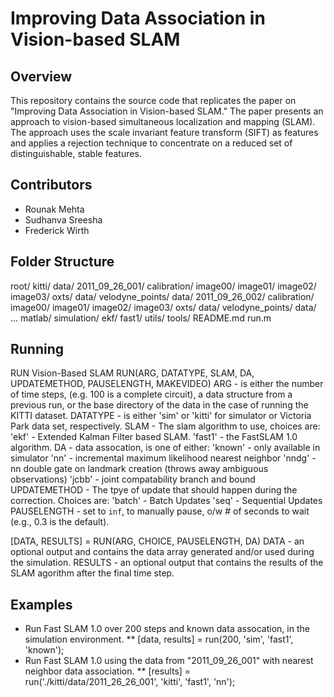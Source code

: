 # Improving Data Association in Vision-based SLAM

## Overview
This repository contains the source code that replicates the paper on "Improving Data Association in Vision-based SLAM." The paper presents an approach to vision-based simultaneous localization and mapping (SLAM). The approach uses the scale invariant feature transform (SIFT) as features and applies a rejection technique to concentrate on a reduced set of distinguishable, stable features.

## Contributors
* Rounak Mehta
* Sudhanva Sreesha
* Frederick Wirth

## Folder Structure
root/
    kitti/
        data/
            2011_09_26_001/
                calibration/
                image00/
                image01/
                image02/
                image03/
                oxts/
                    data/
                velodyne_points/
                    data/
            2011_09_26_002/
                calibration/
                image00/
                image01/
                image02/
                image03/
                oxts/
                    data/
                velodyne_points/
                    data/
            ...
            matlab/
    simulation/
        ekf/
        fast1/
        utils/
    tools/
    README.md
    run.m


## Running
RUN Vision-Based SLAM
  RUN(ARG, DATATYPE, SLAM, DA, UPDATEMETHOD, PAUSELENGTH, MAKEVIDEO)
     ARG - is either the number of time steps, (e.g. 100 is
           a complete circuit), a data structure from a
           previous run, or the base directory of the data
           in the case of running the KITTI dataset.
     DATATYPE - is either 'sim' or 'kitti' for simulator
                or Victoria Park data set, respectively.
     SLAM - The slam algorithm to use, choices are:
            'ekf' - Extended Kalman Filter based SLAM.
            'fast1' - the FastSLAM 1.0 algorithm.
     DA - data assocation, is one of either:
          'known' - only available in simulator
          'nn'    - incremental maximum
                    likelihood nearest neighbor
          'nndg'  - nn double gate on landmark creation
                    (throws away ambiguous observations)
          'jcbb'  - joint compatability branch and bound
     UPDATEMETHOD - The tpye of update that should happen
                    during the correction. Choices are:
          'batch'  - Batch Updates
          'seq'    - Sequential Updates
     PAUSELENGTH - set to `inf`, to manually pause, o/w # of
                   seconds to wait (e.g., 0.3 is the default).


  [DATA, RESULTS] = RUN(ARG, CHOICE, PAUSELENGTH, DA)
     DATA - an optional output and contains the data array
            generated and/or used during the simulation.
     RESULTS - an optional output that contains the results
               of the SLAM agorithm after the final time step.

## Examples
* Run Fast SLAM 1.0 over 200 steps and known data assocation, in the simulation environment.
** [data, results] = run(200, 'sim', 'fast1', 'known');
* Run Fast SLAM 1.0 using the data from "2011_09_26_001" with nearest neighbor data association.
** [results] = run('./kitti/data/2011_26_26_001', 'kitti', 'fast1', 'nn');
